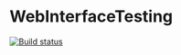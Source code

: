 # WebInterfaceTesting

[![Build status](https://ci.appveyor.com/api/projects/status/a63smrlrpcaobmch/branch/main?svg=true)](https://ci.appveyor.com/project/ParfinenkoEkaterina/webinterfacetesting/branch/main)
